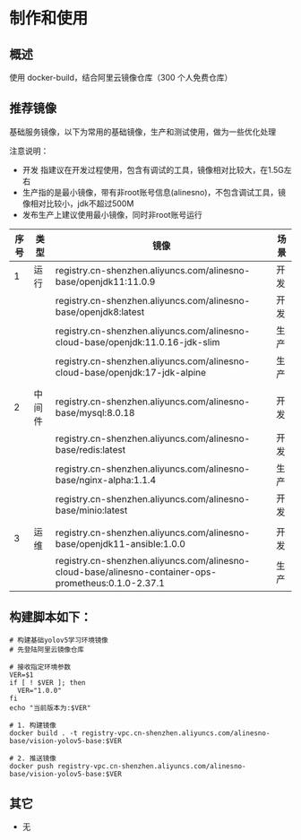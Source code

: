 # 制作和使用

## 概述

使用 docker-build，结合阿里云镜像仓库（300 个人免费仓库）

## 推荐镜像

基础服务镜像，以下为常用的基础镜像，生产和测试使用，做为一些优化处理

注意说明：

- 开发 指建议在开发过程使用，包含有调试的工具，镜像相对比较大，在1.5G左右
- 生产指的是最小镜像，带有非root账号信息(alinesno)，不包含调试工具，镜像相对比较小，jdk不超过500M
- 发布生产上建议使用最小镜像，同时非root账号运行

| 序号 | 类型   | 镜像                                                                                                 | 场景 |
|------|--------|------------------------------------------------------------------------------------------------------|------|
| 1    | 运行   | registry.cn-shenzhen.aliyuncs.com/alinesno-base/openjdk11:11.0.9                                     | 开发 |
|      |        | registry.cn-shenzhen.aliyuncs.com/alinesno-base/openjdk8:latest                                      | 开发 |
|      |        | registry.cn-shenzhen.aliyuncs.com/alinesno-cloud-base/openjdk:11.0.16-jdk-slim                       | 生产 |
|      |        | registry.cn-shenzhen.aliyuncs.com/alinesno-cloud-base/openjdk:17-jdk-alpine                          | 生产 |
|      |        |                                                                                                      |      |
| 2    | 中间件 | registry.cn-shenzhen.aliyuncs.com/alinesno-base/mysql:8.0.18                                         | 开发 |
|      |        | registry.cn-shenzhen.aliyuncs.com/alinesno-base/redis:latest                                         | 开发 |
|      |        | registry.cn-shenzhen.aliyuncs.com/alinesno-base/nginx-alpha:1.1.4                                    | 生产 |
|      |        | registry.cn-shenzhen.aliyuncs.com/alinesno-base/minio:latest                                         | 开发 |
|      |        |                                                                                                      |      |
| 3    | 运维   | registry.cn-shenzhen.aliyuncs.com/alinesno-base/openjdk11-ansible:1.0.0                              | 开发 |
|      |        | registry.cn-shenzhen.aliyuncs.com/alinesno-cloud-base/alinesno-container-ops-prometheus:0.1.0-2.37.1 | 生产 |

## 构建脚本如下：

```shell
# 构建基础yolov5学习环境镜像
# 先登陆阿里云镜像仓库

# 接收指定环境参数
VER=$1
if [ ! $VER ]; then
  VER="1.0.0"
fi
echo "当前版本为:$VER"

# 1. 构建镜像
docker build . -t registry-vpc.cn-shenzhen.aliyuncs.com/alinesno-base/vision-yolov5-base:$VER

# 2. 推送镜像
docker push registry-vpc.cn-shenzhen.aliyuncs.com/alinesno-base/vision-yolov5-base:$VER
```

## 其它

- 无
